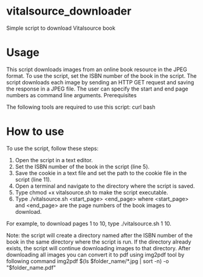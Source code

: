 # vitalsource_downloader
Simple script to download Vitalsource book

# Usage

This script downloads images from an online book resource in the JPEG format.
To use the script, set the ISBN number of the book in the script. The script
downloads each image by sending an HTTP GET request and saving the response in a
JPEG file. The user can specify the start and end page numbers as command line
arguments.
Prerequisites

The following tools are required to use this script:
    curl
    bash

# How to use
To use the script, follow these steps:

1. Open the script in a text editor.
2. Set the ISBN number of the book in the script (line 5).
3. Save the cookie in a text file and set the path to the cookie file in the script (line 11).
4. Open a terminal and navigate to the directory where the script is saved.
5. Type chmod +x vitalsource.sh to make the script executable.
6. Type ./vitalsource.sh <start_page> <end_page> where <start_page> and <end_page> are the page numbers of the book images to download.

For example, to download pages 1 to 10, type ./vitalsource.sh 1 10.

Note: the script will create a directory named after the ISBN number of the book in the same directory where the script is run. If the directory already exists, the script will continue downloading images to that directory.
After downloading all images you can convert it to pdf using img2pdf tool by following command 
img2pdf $(ls $folder_name/*.jpg | sort -n) -o "$folder_name.pdf"
